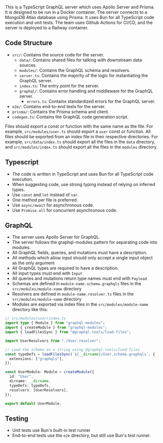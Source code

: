 This is a TypeScript GraphQL server which uses Apollo Server and Prisma. It is designed to be run in a Docker container. The server connects to a MongoDB Atlas database using Prisma. It uses Bun for all TypeScript code execution and unit tests. The team uses Github Actions for CI/CD, and the server is deployed to a Railway container.

## Code Structure

- `src/`: Contains the source code for the server.
  - `data/`: Contains shared files for talking with downstream data sources.
  - `modules/`: Contains the GraphQL schema and resolvers.
  - `server.ts`: Contains the majority of the logic for instantiating the GraphQL server.
  - `index.ts`: The entry point for the server.
  - `graphql/`: Contains error handling and middleware for the GraphQL server.
    - `errors.ts`: Contains standardized errors for the GraphQL server.
- `e2e/`: Contains end-to-end tests for the server.
- `prisma/`: Contains the Prisma schema and client.
- `codegen.ts`: Contains the GraphQL code generation script.

Files should export a const or function with the same name as the file. For example, `src/modules/user.ts` should export a `user` const or function. All files should be exported from an index file in their respective directories. For example, `src/data/index.ts` should export all the files in the `data` directory, and `src/modules/index.ts` should export all the files in the `modules` directory.

## Typescript

- The code is written in TypeScript and uses Bun for all TypeScript code execution.
- When suggesting code, use strong typing instead of relying on inferred types.
- Use `const` and `let` instead of `var`.
- One method per file is preferred.
- Use `async/await` for asynchronous code.
- Use `Promise.all` for concurrent asynchronous code.

## GraphQL

- The server uses Apollo Server for GraphQL.
- The server follows the graphql-modules pattern for separating code into modules.
- All GraphQL fields, queries, and mutations must have a description.
- All methods which allow input should only accept a single input object as the only argument
- All GraphQL types are required to have a description.
- All input types must end with `Input`
- All queries and mutations return type names must end with `Payload`
- Schemas are defined in `module-name.schema.graphqls` files in the `src/modules/module-name` directory
- Resolvers are defined in `module-name.resolver.ts` files in the `src/modules/module-name` directory
- Modules are exported via index files in the `src/modules/module-name` directory like this:

```ts
// src/modules/user/index.ts
import type { Module } from "graphql-modules";
import { createModule } from "graphql-modules";
import { loadFilesSync } from "@graphql-tools/load-files";

import UserResolvers from "./User.resolver";

// Load the schema as a string using @graphql-tools/load-files
const typeDefs = loadFilesSync(`${__dirname}/User.schema.graphqls`, {
  extensions: ["graphqls"],
});

const UserModule: Module = createModule({
  id: "User",
  dirname: __dirname,
  typeDefs: typeDefs,
  resolvers: [UserResolvers],
});

export default UserModule;
```

## Testing

- Unit tests use Bun's built-in test runner
- End-to-end tests use the `e2e` directory, but still use Bun's test runner.
